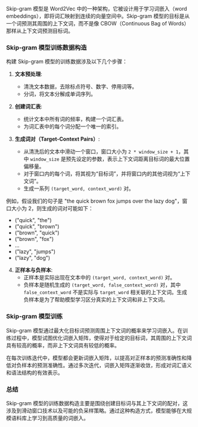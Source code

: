 Skip-gram 模型是 Word2Vec 中的一种架构，它被设计用于学习词嵌入（word embeddings），即将词汇映射到连续的向量空间中。Skip-gram 模型的目标是从一个词预测其周围的上下文词，而不是像 CBOW（Continuous Bag of Words）那样从上下文词预测目标词。

### Skip-gram 模型训练数据构造

构建 Skip-gram 模型的训练数据涉及以下几个步骤：

1. **文本预处理**:
   - 清洗文本数据，去除标点符号、数字、停用词等。
   - 分词，将文本分解成单词序列。

2. **创建词汇表**:
   - 统计文本中所有词的频率，构建一个词汇表。
   - 为词汇表中的每个词分配一个唯一的索引。

3. **生成词对（Target-Context Pairs）**:
   - 从清洗后的文本中滑动一个窗口，窗口大小为 `2 * window_size + 1`，其中 `window_size` 是预先设定的参数，表示上下文词距离目标词的最大位置偏移量。
   - 对于窗口内的每个词，将其视为“目标词”，并将窗口内的其他词视为“上下文词”。
   - 生成一系列 `(target_word, context_word)` 对。

例如，假设我们的句子是 "the quick brown fox jumps over the lazy dog"，窗口大小为 2，则生成的词对可能如下：

- ("quick", "the")
- ("quick", "brown")
- ("brown", "quick")
- ("brown", "fox")
- ...
- ("lazy", "jumps")
- ("lazy", "dog")

4. **正样本与负样本**:
   - 正样本是实际出现在文本中的 `(target_word, context_word)` 对。
   - 负样本是随机生成的 `(target_word, false_context_word)` 对，其中 `false_context_word` 不是实际与 `target_word` 相关联的上下文词。生成负样本是为了帮助模型学习区分真实的上下文词和非上下文词。

### Skip-gram 模型训练

Skip-gram 模型通过最大化目标词预测周围上下文词的概率来学习词嵌入。在训练过程中，模型试图优化词嵌入矩阵，使得对于给定的目标词，其周围的上下文词具有较高的概率，而非上下文词具有较低的概率。

在每次训练迭代中，模型都会更新词嵌入矩阵，以提高对正样本的预测准确性和降低对负样本的预测准确性。通过多次迭代，词嵌入矩阵逐渐收敛，形成对词汇语义和语法结构的有效表示。

### 总结

Skip-gram 模型的训练数据构造主要是围绕创建目标词与其上下文词的配对，这涉及到滑动窗口技术以及可能的负采样策略。通过这种构造方式，模型能够在大规模语料库上学习到高质量的词嵌入。